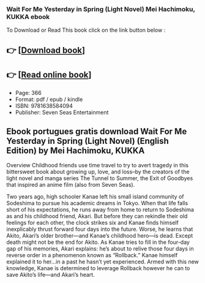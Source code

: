 ### Wait For Me Yesterday in Spring (Light Novel) Mei Hachimoku, KUKKA ebook

To Download or Read This book click on the link button below :

## 👉  [**[Download book](http://filesbooks.info/download.php?group=book&from=github.com&id=639189&lnk=1063 "Download book")**]

## 👉  [**[Read online book](http://filesbooks.info/download.php?group=book&from=github.com&id=639189&lnk=1063 "Read online book")**]


* Page: 366
* Format: pdf / epub / kindle
* ISBN: 9781638584094
* Publisher: Seven Seas Entertainment



## Ebook portugues gratis download Wait For Me Yesterday in Spring (Light Novel) (English Edition) by Mei Hachimoku, KUKKA


Overview
Childhood friends use time travel to try to avert tragedy in this bittersweet book about growing up, love, and loss–by the creators of the light novel and manga series The Tunnel to Summer, the Exit of Goodbyes that inspired an anime film (also from Seven Seas).


 Two years ago, high schooler Kanae left his small island community of Sodeshima to pursue his academic dreams in Tokyo. When that life falls short of his expectations, he runs away from home to return to Sodeshima as and his childhood friend, Akari. But before they can rekindle their old feelings for each other, the clock strikes six and Kanae finds himself inexplicably thrust forward four days into the future. Worse, he learns that Akito, Akari’s older brother—and Kanae’s childhood hero—is dead.
 Except death might not be the end for Akito. As Kanae tries to fill in the four-day gap of his memories, Akari explains: he’s about to relive those four days in reverse order in a phenomenon known as “Rollback.” Kanae himself explained it to her…in a past he hasn’t yet experienced. Armed with this new knowledge, Kanae is determined to leverage Rollback however he can to save Akito’s life—and Akari’s heart.



